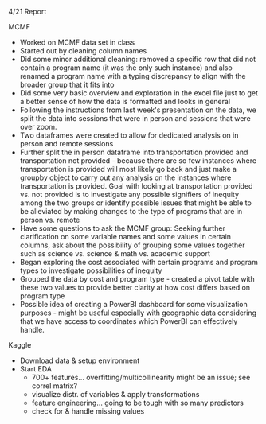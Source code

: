 4/21 Report

MCMF
- Worked on MCMF data set in class
- Started out by cleaning column names
- Did some minor additional cleaning: removed a specific row that did not contain a program name (it was the only such instance) and also renamed a program name with a typing discrepancy to align with the broader group that it fits into
- Did some very basic overview and exploration in the excel file just to get a better sense of how the data is formatted and looks in general
- Following the instructions from last week's presentation on the data, we split the data into sessions that were in person and sessions that were over zoom. 
- Two dataframes were created to allow for dedicated analysis on in person and remote sessions
- Further split the in person dataframe into transportation provided and transportation not provided - because there are so few instances where transportation is provided will most likely go back and just make a groupby object to carry out any analysis on the instances where transportation is provided. Goal with looking at transportation provided vs. not provided is to investigate any possible signifiers of inequity among the two groups or identify possible issues that might be able to be alleviated by making changes to the type of programs that are in person vs. remote
- Have some questions to ask the MCMF group: Seeking further clarification on some variable names and some values in certain columns, ask about the possibility of grouping some values together such as science vs. science & math vs. academic support
- Began exploring the cost associated with certain programs and program types to investigate possibilities of inequity
- Grouped the data by cost and program type - created a pivot table with these two values to provide better clarity at how cost differs based on program type
- Possible idea of creating a PowerBI dashboard for some visualization purposes - might be useful especially with geographic data considering that we have access to coordinates which PowerBI can effectively handle. 

Kaggle
- Download data & setup environment
- Start EDA
  - 700+ features... overfitting/multicollinearity might be an issue; see correl matrix?
  - visualize distr. of variables & apply transformations
  - feature engineering... going to be tough with so many predictors
  - check for & handle missing values
